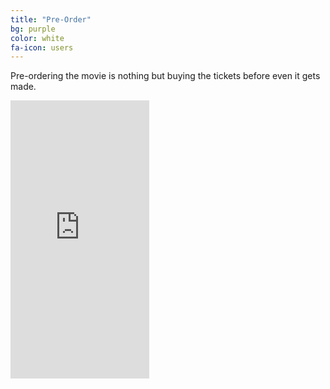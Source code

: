 ```yaml
---
title: "Pre-Order"
bg: purple
color: white
fa-icon: users
---
```


Pre-ordering the movie is nothing but buying the tickets before even it gets made.

<iframe src="https://www.indiegogo.com/project/to-make-c10-h14-n2-film-in-kannada/embedded" width="222px" height="445px" frameborder="0" scrolling="no"></iframe>

